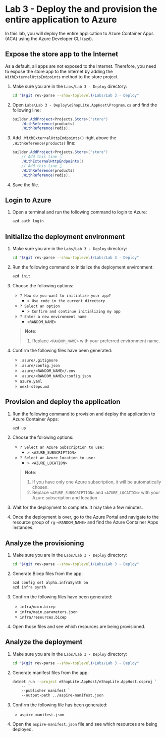 # Lab 3 - Deploy the and provision the entire application to Azure

In this lab, you will deploy the entire application to Azure Container Apps (ACA) using the Azure Developer CLI (`azd`).

## Expose the store app to the Internet

As a default, all apps are not exposed to the Internet. Therefore, you need to expose the store app to the Internet by adding the `WithExternalHttpEndpoints` method to the store project.

1. Make sure you are in the `Labs/Lab 3 - Deploy` directory:

    ```bash
    cd "$(git rev-parse --show-toplevel)/Labs/Lab 3 - Deploy"
    ```

1. Open `Labs\Lab 3 - Deploy\eShopLite.AppHost\Program.cs` and find the following line:

    ```csharp
    builder.AddProject<Projects.Store>("store")
        .WithReference(products)
        .WithReference(redis);
    ```

1. Add `.WithExternalHttpEndpoints()` right above the `.WithReference(products)` line:

    ```csharp
    builder.AddProject<Projects.Store>("store")
        // Add this line 👇
        .WithExternalHttpEndpoints()
        // Add this line 👆
        .WithReference(products)
        .WithReference(redis);
    ```

1. Save the file.

## Login to Azure

1. Open a terminal and run the following command to login to Azure:

    ```bash
    azd auth login
    ```

## Initialize the deployment environment

1. Make sure you are in the `Labs/Lab 3 - Deploy` directory:

    ```bash
    cd "$(git rev-parse --show-toplevel)/Labs/Lab 3 - Deploy"
    ```

1. Run the following command to initialize the deployment environment:

    ```bash
    azd init
    ```

1. Choose the following options:

   - `? How do you want to initialize your app?`
     - `> Use code in the current directory`
   - `? Select an option`
     - `> Confirm and continue initializing my app`
   - `? Enter a new environment name`
     - `<RANDOM_NAME>`

   > **Note**:
   > 
   > 1. Replace `<RANDOM_NAME>` with your preferred environment name.

1. Confirm the following files have been generated:

   - `.azure/.gitignore`
   - `.azure/config.json`
   - `.azure/<RANDOM_NAME>/.env`
   - `.azure/<RANDOM_NAME>/config.json`
   - `azure.yaml`
   - `next-steps.md`

## Provision and deploy the application

1. Run the following command to provision and deploy the application to Azure Container Apps:

    ```bash
    azd up
    ```

1. Choose the following options:

   - `? Select an Azure Subscription to use:`
     - `> <AZURE_SUBSCRIPTION>`
   - `? Select an Azure location to use:`
     - `> <AZURE_LOCATION>`

   > **Note**:
   > 
   > 1. If you have only one Azure subscription, it will be automatically chosen.
   > 1. Replace `<AZURE_SUBSCRIPTION>` and `<AZURE_LOCATION>` with your Azure subscription and location.

1. Wait for the deployment to complete. It may take a few minutes.
1. Once the deployment is over, go to the Azure Portal and navigate to the resource group of `rg-<RANDOM_NAME>` and find the Azure Container Apps instances.

## Analyze the provisioning

1. Make sure you are in the `Labs/Lab 3 - Deploy` directory:

    ```bash
    cd "$(git rev-parse --show-toplevel)/Labs/Lab 3 - Deploy"
    ```

1. Generate Bicep files from the app:

    ```bash
    azd config set alpha.infraSynth on
    azd infra synth
    ```

1. Confirm the following files have been generated:

   - `infra/main.bicep`
   - `infra/main.parameters.json`
   - `infra/resources.bicep`

1. Open those files and see which resources are being provisioned.

## Analyze the deployment

1. Make sure you are in the `Labs/Lab 3 - Deploy` directory:

    ```bash
    cd "$(git rev-parse --show-toplevel)/Labs/Lab 3 - Deploy"
    ```

1. Generate manifest files from the app:

    ```bash
    dotnet run --project eShopLite.AppHost/eShopLite.AppHost.csproj `
        -- `
        --publisher manifest `
        --output-path ../aspire-manifest.json
    ```

1. Confirm the following file has been generated:

   - `aspire-manifest.json`

1. Open the `aspire-manifest.json` file and see which resources are being deployed.

